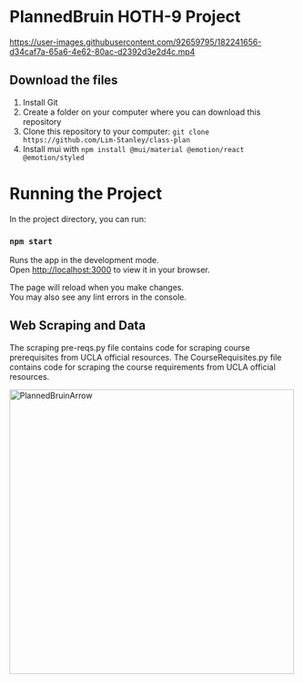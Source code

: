 # PlannedBruin HOTH-9 Project

https://user-images.githubusercontent.com/92659795/182241656-d34caf7a-65a6-4e62-80ac-d2392d3e2d4c.mp4


## Download the files

1. Install Git
2. Create a folder on your computer where you can download this repository
3. Clone this repository to your computer: `git clone https://github.com/Lim-Stanley/class-plan`
4. Install mui with `npm install @mui/material @emotion/react @emotion/styled`

# Running the Project

In the project directory, you can run:

### `npm start`

Runs the app in the development mode.\
Open [http://localhost:3000](http://localhost:3000) to view it in your browser.

The page will reload when you make changes.\
You may also see any lint errors in the console.

## Web Scraping and Data

The scraping pre-reqs.py file contains code for scraping course prerequisites from UCLA official resources.
The CourseRequisites.py file contains code for scraping the course requirements from UCLA official resources.

<img width="500" alt="PlannedBruinArrow" src="https://user-images.githubusercontent.com/92659795/182254080-4942cbc3-3e34-47ba-ada2-76af9657ff53.png">
